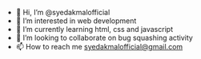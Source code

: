 - 👋 Hi, I’m @syedakmalofficial
- 👀 I’m interested in web development
- 🌱 I’m currently learning html, css and javascript
- 💞️ I’m looking to collaborate on bug squashing activity
- 📫 How to reach me syedakmalofficial@gmail.com

<!---
syedakmalofficial/syedakmalofficial is a ✨ special ✨ repository because its `README.md` (this file) appears on your GitHub profile.
You can click the Preview link to take a look at your changes.
--->

